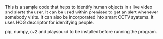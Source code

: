 This is a sample code that helps to identify human objects in a live video and alerts the user.
It can be used within premises to get an alert whenever somebody visits.
It can also be incorporated into smart CCTV syatems.
It uses HOG descriptor for identifying people. 

pip, numpy, cv2 and playsound to be installed before running the program.
